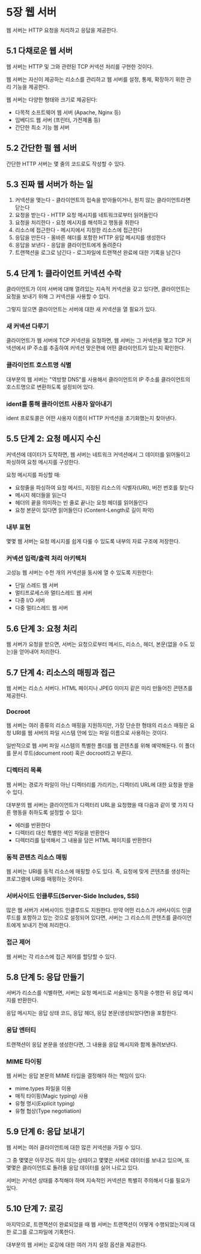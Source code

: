 # 5장 웹 서버

웹 서버는 HTTP 요청을 처리하고 응답을 제공한다.

## 5.1 다채로운 웹 서버

웹 서버는 HTTP 및 그와 관련된 TCP 커넥션 처리를 구현한 것이다.

웹 서버는 자신이 제공하는 리소스를 관리하고 웹 서버를 설정, 통제, 확장하기 위한 관리 기능을 제공한다.

웹 서버는 다양한 형태와 크기로 제공된다:
- 다목적 소프트웨어 웹 서버 (Apache, Nginx 등)
- 임베디드 웹 서버 (프린터, 가전제품 등)
- 간단한 최소 기능 웹 서버

## 5.2 간단한 펄 웹 서버

간단한 HTTP 서버는 몇 줄의 코드로도 작성할 수 있다.

## 5.3 진짜 웹 서버가 하는 일

1. 커넥션을 맺는다 - 클라이언트의 접속을 받아들이거나, 원치 않는 클라이언트라면 닫는다
2. 요청을 받는다 - HTTP 요청 메시지를 네트워크로부터 읽어들인다
3. 요청을 처리한다 - 요청 메시지를 해석하고 행동을 취한다
4. 리소스에 접근한다 - 메시지에서 지정한 리소스에 접근한다
5. 응답을 만든다 - 올바른 헤더를 포함한 HTTP 응답 메시지를 생성한다
6. 응답을 보낸다 - 응답을 클라이언트에게 돌려준다
7. 트랜잭션을 로그로 남긴다 - 로그파일에 트랜잭션 완료에 대한 기록을 남긴다

## 5.4 단계 1: 클라이언트 커넥션 수락

클라이언트가 이미 서버에 대해 열려있는 지속적 커넥션을 갖고 있다면, 클라이언트는 요청을 보내기 위해 그 커넥션을 사용할 수 있다.

그렇지 않으면 클라이언트는 서버에 대한 새 커넥션을 열 필요가 있다.

### 새 커넥션 다루기

클라이언트가 웹 서버에 TCP 커넥션을 요청하면, 웹 서버는 그 커넥션을 맺고 TCP 커넥션에서 IP 주소를 추출하여 커넥션 맞은편에 어떤 클라이언트가 있는지 확인한다.

### 클라이언트 호스트명 식별

대부분의 웹 서버는 "역방향 DNS"를 사용해서 클라이언트의 IP 주소를 클라이언트의 호스트명으로 변환하도록 설정되어 있다.

### ident를 통해 클라이언트 사용자 알아내기

ident 프로토콜은 어떤 사용자 이름이 HTTP 커넥션을 초기화했는지 찾아낸다.

## 5.5 단계 2: 요청 메시지 수신

커넥션에 데이터가 도착하면, 웹 서버는 네트워크 커넥션에서 그 데이터를 읽어들이고 파싱하여 요청 메시지를 구성한다.

요청 메시지를 파싱할 때:
- 요청줄을 파싱하여 요청 메서드, 지정된 리소스의 식별자(URI), 버전 번호를 찾는다
- 메시지 헤더들을 읽는다
- 헤더의 끝을 의미하는 빈 줄로 끝나는 요청 헤더를 읽어들인다
- 요청 본문이 있다면 읽어들인다 (Content-Length로 길이 파악)

### 내부 표현

몇몇 웹 서버는 요청 메시지를 쉽게 다룰 수 있도록 내부의 자료 구조에 저장한다.

### 커넥션 입력/출력 처리 아키텍처

고성능 웹 서버는 수천 개의 커넥션을 동시에 열 수 있도록 지원한다:
- 단일 스레드 웹 서버
- 멀티프로세스와 멀티스레드 웹 서버
- 다중 I/O 서버
- 다중 멀티스레드 웹 서버

## 5.6 단계 3: 요청 처리

웹 서버가 요청을 받으면, 서버는 요청으로부터 메서드, 리소스, 헤더, 본문(없을 수도 있는)을 얻어내어 처리한다.

## 5.7 단계 4: 리소스의 매핑과 접근

웹 서버는 리소스 서버다. HTML 페이지나 JPEG 이미지 같은 미리 만들어진 콘텐츠를 제공한다.

### Docroot

웹 서버는 여러 종류의 리소스 매핑을 지원하지만, 가장 단순한 형태의 리소스 매핑은 요청 URI를 웹 서버의 파일 시스템 안에 있는 파일 이름으로 사용하는 것이다.

일반적으로 웹 서버 파일 시스템의 특별한 폴더를 웹 콘텐츠를 위해 예약해둔다. 이 폴더를 문서 루트(document root) 혹은 docroot라고 부른다.

### 디렉터리 목록

웹 서버는 경로가 파일이 아닌 디렉터리를 가리키는, 디렉터리 URL에 대한 요청을 받을 수 있다.

대부분의 웹 서버는 클라이언트가 디렉터리 URL을 요청했을 때 다음과 같이 몇 가지 다른 행동을 취하도록 설정할 수 있다:
- 에러를 반환한다
- 디렉터리 대신 특별한 색인 파일을 반환한다
- 디렉터리를 탐색해서 그 내용을 담은 HTML 페이지를 반환한다

### 동적 콘텐츠 리소스 매핑

웹 서버는 URI를 동적 리소스에 매핑할 수도 있다. 즉, 요청에 맞게 콘텐츠를 생성하는 프로그램에 URI를 매핑하는 것이다.

### 서버사이드 인클루드(Server-Side Includes, SSI)

많은 웹 서버가 서버사이드 인클루드도 지원한다. 만약 어떤 리소스가 서버사이드 인클루드를 포함하고 있는 것으로 설정되어 있다면, 서버는 그 리소스의 콘텐츠를 클라이언트에게 보내기 전에 처리한다.

### 접근 제어

웹 서버는 각 리소스에 접근 제어를 할당할 수 있다.

## 5.8 단계 5: 응답 만들기

서버가 리소스를 식별하면, 서버는 요청 메서드로 서술되는 동작을 수행한 뒤 응답 메시지를 반환한다.

응답 메시지는 응답 상태 코드, 응답 헤더, 응답 본문(생성되었다면)을 포함한다.

### 응답 엔터티

트랜잭션이 응답 본문을 생성한다면, 그 내용을 응답 메시지와 함께 돌려보낸다.

### MIME 타이핑

웹 서버는 응답 본문의 MIME 타입을 결정해야 하는 책임이 있다:
- mime.types 파일을 이용
- 매직 타이핑(Magic typing) 사용
- 유형 명시(Explicit typing)
- 유형 협상(Type negotiation)

## 5.9 단계 6: 응답 보내기

웹 서버는 여러 클라이언트에 대한 많은 커넥션을 가질 수 있다.

그 중 몇몇은 아무것도 하지 않는 상태이고 몇몇은 서버로 데이터를 보내고 있으며, 또 몇몇은 클라이언트로 돌려줄 응답 데이터를 실어 나르고 있다.

서버는 커넥션 상태를 추적해야 하며 지속적인 커넥션은 특별히 주의해서 다룰 필요가 있다.

## 5.10 단계 7: 로깅

마지막으로, 트랜잭션이 완료되었을 때 웹 서버는 트랜잭션이 어떻게 수행되었는지에 대한 로그를 로그파일에 기록한다.

대부분의 웹 서버는 로깅에 대한 여러 가지 설정 옵션을 제공한다.


